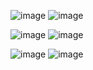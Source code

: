 ![image](https://user-images.githubusercontent.com/33626163/105856858-e0608880-6013-11eb-8194-d375b449efe4.png)     ![image](https://user-images.githubusercontent.com/33626163/105856874-e5bdd300-6013-11eb-8fec-98c7157c1945.png)     


![image](https://user-images.githubusercontent.com/33626163/105856893-eb1b1d80-6013-11eb-9e25-6b95de20dd02.png)     ![image](https://user-images.githubusercontent.com/33626163/105856922-f2422b80-6013-11eb-89fa-0c40644e66f1.png)     


![image](https://user-images.githubusercontent.com/33626163/105856940-f79f7600-6013-11eb-85e7-0a70ef900404.png)     ![image](https://user-images.githubusercontent.com/33626163/105856961-fd955700-6013-11eb-84f0-c02baa26c77c.png)
